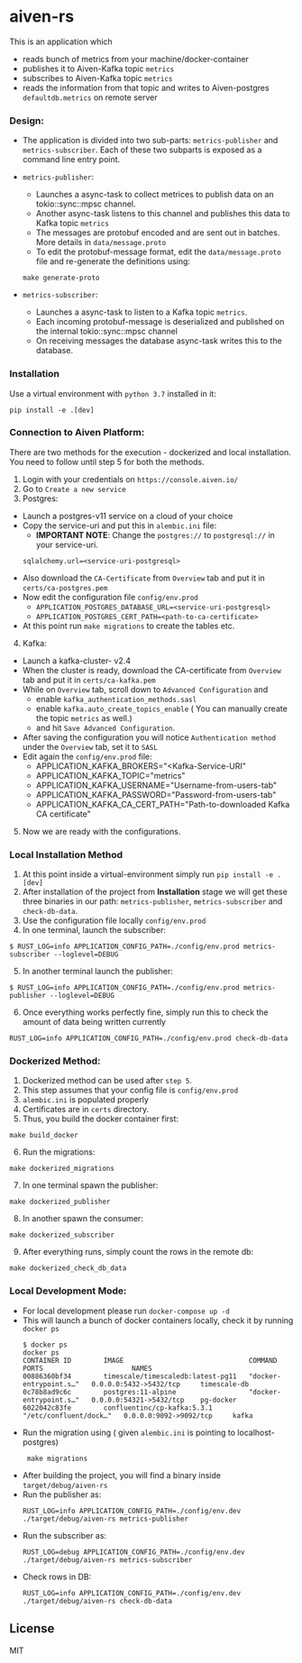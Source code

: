 # aiven-rs

This is an application which
- reads bunch of metrics from your machine/docker-container
- publishes it to Aiven-Kafka topic `metrics`
- subscribes to Aiven-Kafka topic `metrics`
- reads the information from that topic and writes to Aiven-postgres `defaultdb.metrics` on remote server

### Design:
- The application is divided into two sub-parts: `metrics-publisher` and `metrics-subscriber`. Each of these two subparts is exposed as a command line entry point.

- `metrics-publisher`:
  - Launches a async-task to collect metrices to publish data on an tokio::sync::mpsc channel.
  - Another async-task listens to this channel and publishes this data to Kafka topic `metrics`
  - The messages are protobuf encoded and are sent out in batches. More details in `data/message.proto`
  - To edit the protobuf-message format, edit the `data/message.proto` file and re-generate the definitions using:
  ```
  make generate-proto
  ```

- `metrics-subscriber`:
  - Launches a async-task to listen to a Kafka topic `metrics`.
  - Each incoming protobuf-message is deserialized and published on the internal tokio::sync::mpsc channel
  - On receiving messages the database async-task writes this to the database.


### Installation
Use a virtual environment with `python 3.7` installed in it:
```
pip install -e .[dev]
```

### Connection to Aiven Platform:
There are two methods for the execution - dockerized and local installation. You need to follow until step 5 for both the methods.

1. Login with your credentials on `https://console.aiven.io/`
2. Go to `Create a new service`
3. Postgres:
  - Launch a postgres-v11 service on a cloud of your choice
  - Copy the service-uri and put this in `alembic.ini` file:
    - **IMPORTANT NOTE**: Change the `postgres://` to `postgresql://` in your service-uri.
    ```
    sqlalchemy.url=<service-uri-postgresql>
    ```
  - Also download the `CA-Certificate` from `Overview` tab and put it in ``certs/ca-postgres.pem``
  - Now edit the configuration file `config/env.prod`
    - `APPLICATION_POSTGRES_DATABASE_URL=<service-uri-postgresql>`
    - `APPLICATION_POSTGRES_CERT_PATH=<path-to-ca-certificate>`
  - At this point run `make migrations` to create the tables etc.

4. Kafka:
  - Launch a kafka-cluster- v2.4
  - When the cluster is ready, download the CA-certificate from `Overview` tab and put it in `certs/ca-kafka.pem`
  - While on `Overview` tab, scroll down to `Advanced Configuration` and
    - enable `kafka_authentication_methods.sasl`
    - enable `kafka.auto_create_topics_enable` ( You can manually create the topic `metrics` as well.)
    - and hit `Save Advanced Configuration`.
  - After saving the configuration you will notice `Authentication method` under the `Overview` tab, set it to `SASL`
  - Edit again the `config/env.prod` file:
    - APPLICATION_KAFKA_BROKERS="<Kafka-Service-URI"
    - APPLICATION_KAFKA_TOPIC="metrics"
    - APPLICATION_KAFKA_USERNAME="Username-from-users-tab"
    - APPLICATION_KAFKA_PASSWORD="Password-from-users-tab"
    - APPLICATION_KAFKA_CA_CERT_PATH="Path-to-downloaded Kafka CA certificate"

5. Now we are ready with the configurations.

### Local Installation Method
1. At this point inside a virtual-environment simply run `pip install -e .[dev]`
2. After installation of the project from **Installation** stage we will get these three binaries in our path:
`metrics-publisher`,  `metrics-subscriber` and `check-db-data`.
3. Use the configuration file locally `config/env.prod`
4. In one terminal, launch the subscriber:
```
$ RUST_LOG=info APPLICATION_CONFIG_PATH=./config/env.prod metrics-subscriber --loglevel=DEBUG
```
5. In another terminal launch the publisher:
```
$ RUST_LOG=info APPLICATION_CONFIG_PATH=./config/env.prod metrics-publisher --loglevel=DEBUG
```
6. Once everything works perfectly fine, simply run this to check the amount of data being written currently
```
RUST_LOG=info APPLICATION_CONFIG_PATH=./config/env.prod check-db-data
```

### Dockerized Method:
1. Dockerized method can be used after `step 5`.
2. This step assumes that your config file is `config/env.prod`
3. `alembic.ini` is populated properly
4. Certificates are in `certs` directory.
5. Thus, you build the docker container first:
  ```
  make build_docker
  ```
6. Run the migrations:
  ```
  make dockerized_migrations
  ```
7. In one terminal spawn the publisher:
  ```
  make dockerized_publisher
  ```

8. In another spawn the consumer:
  ```
  make dockerized_subscriber
  ```

9. After everything runs, simply count the rows in the remote db:
  ```
  make dockerized_check_db_data
  ```


### Local Development Mode:
- For local development please run `docker-compose up -d`
- This will launch a bunch of docker containers locally, check it by running `docker ps`
  ```
  $ docker ps
  docker ps
  CONTAINER ID        IMAGE                               COMMAND                  PORTS                      NAMES
  00886360bf34        timescale/timescaledb:latest-pg11   "docker-entrypoint.s…"   0.0.0.0:5432->5432/tcp     timescale-db
  0c78b8ad9c6c        postgres:11-alpine                  "docker-entrypoint.s…"   0.0.0.0:54321->5432/tcp    pg-docker
  6022042c83fe        confluentinc/cp-kafka:5.3.1         "/etc/confluent/dock…"   0.0.0.0:9092->9092/tcp     kafka

  ```
- Run the migration using ( given `alembic.ini` is pointing to localhost-postgres)
  ```
   make migrations
  ```
- After building the project, you will find a binary inside `target/debug/aiven-rs`
- Run the publisher as:
  ```
  RUST_LOG=info APPLICATION_CONFIG_PATH=./config/env.dev ./target/debug/aiven-rs metrics-publisher
  ```
- Run the subscriber as:
  ```
  RUST_LOG=debug APPLICATION_CONFIG_PATH=./config/env.dev ./target/debug/aiven-rs metrics-subscriber
  ```
- Check rows in DB:
  ```
  RUST_LOG=info APPLICATION_CONFIG_PATH=./config/env.dev ./target/debug/aiven-rs check-db-data
  ```
## License
MIT
